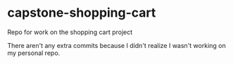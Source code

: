 # capstone-shopping-cart
Repo for work on the shopping cart project

There aren't any extra commits because I didn't realize I wasn't working on my personal repo. 
